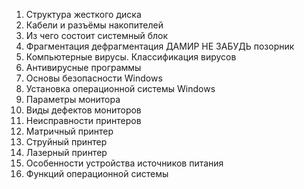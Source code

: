 1)	Структура жесткого диска
2)	Кабели и разъёмы накопителей
3)	Из чего состоит системный блок
4)	Фрагментация дефрагментация  ДАМИР НЕ ЗАБУДЬ позорник
5)	Компьютерные вирусы. Классификация вирусов
6)	Антивирусные программы
7)	Основы безопасности Windows
8)	Установка операционной системы Windows
9)	Параметры монитора
10)	Виды дефектов мониторов
11)	Неисправности принтеров
12)	Матричный принтер
13)	Струйный принтер
14)	Лазерный принтер
15)	Особенности устройства источников питания
16)	Функций операционной системы